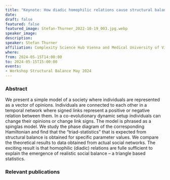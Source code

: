 ```yaml
---
title: "Keynote: How diadic homophilic relations cause structural balance"
date:
draft: false
featured: false
featured_image: Stefan-Thurner_2022-10-19_003.jpg.webp
speaker_image:
description:
speaker: Stefan Thurner
affiliation: Complexity Science Hub Vienna and Medical University of Vienna, Austria
where:
from: 2024-05-15T14:00:00
to: 2024-05-15T15:00:00
events:
- Workshop Structural Balance May 2024 
---
```


### Abstract

We present a simple model of a society where individuals are represented as a vector of opinions. Individuals are connected to each other in a temporal network where signed links represent a positive or negative relation between them. In a co-evolutionary dynamic setup individuals can change their opinions or change link signs. The model is phrased as a spinglas model. We study the phase diagram of the corresponding Hamiltonian and find that the “triad-statistics” that is expected from structural balance is obtained for specific parameter values. We compare the theoretical results to data obtained from actual social networks. The exciting result is that homophilic (diadic) relations are fulle sufficient to explain the emergence of realistic social balance – a triangle based statistics.


### Relevant publications 
